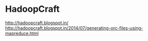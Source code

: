 HadoopCraft
===========

http://hadoopcraft.blogspot.in/
http://hadoopcraft.blogspot.in/2014/07/generating-orc-files-using-mapreduce.html
